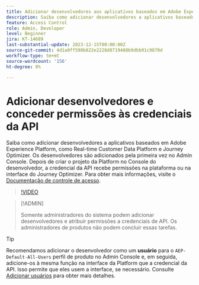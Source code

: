 ```yaml
---
title: Adicionar desenvolvedores aos aplicativos baseados em Adobe Experience Platform
description: Saiba como adicionar desenvolvedores a aplicativos baseados em Adobe Experience Platform e dar permissões a credenciais de API
feature: Access Control
role: Admin, Developer
level: Beginner
jira: KT-14689
last-substantial-update: 2023-12-15T00:00:00Z
source-git-commit: 4d1a0ff598b822e2228d8719488b9dbb91c9870d
workflow-type: tm+mt
source-wordcount: '156'
ht-degree: 0%

---
```


# Adicionar desenvolvedores e conceder permissões às credenciais da API

Saiba como adicionar desenvolvedores a aplicativos baseados em Adobe Experience Platform, como Real-time Customer Data Platform e Journey Optimizer. Os desenvolvedores são adicionados pela primeira vez no Admin Console. Depois de criar o projeto da Platform no Console do desenvolvedor, a credencial da API recebe permissões na plataforma ou na interface do Journey Optimizer. Para obter mais informações, visite o [Documentação de controle de acesso](https://experienceleague.adobe.com/docs/experience-platform/access-control/home.html?lang=pt-BR).

>[!VIDEO](https://video.tv.adobe.com/v/3426407?learn=on)

>[!ADMIN]
>
>Somente administradores do sistema podem adicionar desenvolvedores e atribuir permissões a credenciais de API. Os administradores de produtos não podem concluir essas tarefas.

>[!TIP]
>
>Recomendamos adicionar o desenvolvedor como um **usuário** para o `AEP-Default-All-Users` perfil de produto no Admin Console e, em seguida, adicione-os à mesma função na interface da Platform que a credencial da API. Isso permite que eles usem a interface, se necessário. Consulte [Adicionar usuários](add-users.md) para obter mais detalhes.


